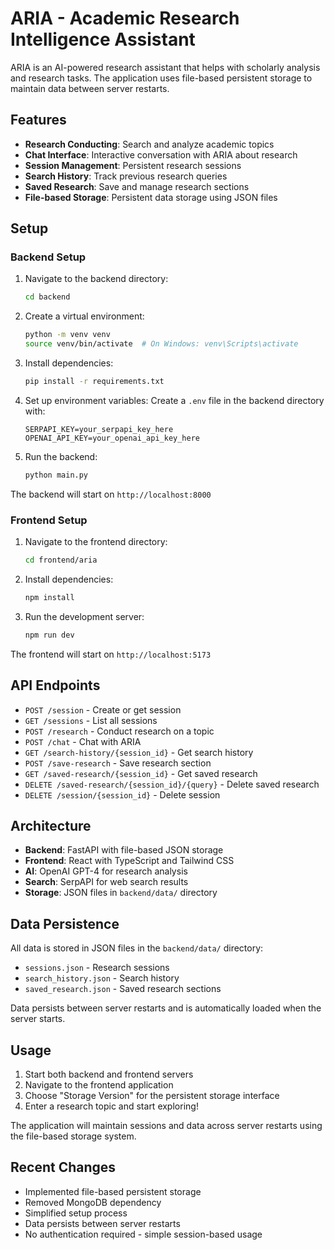 # ARIA - Academic Research Intelligence Assistant

ARIA is an AI-powered research assistant that helps with scholarly analysis and research tasks. The application uses file-based persistent storage to maintain data between server restarts.

## Features

- **Research Conducting**: Search and analyze academic topics
- **Chat Interface**: Interactive conversation with ARIA about research
- **Session Management**: Persistent research sessions
- **Search History**: Track previous research queries
- **Saved Research**: Save and manage research sections
- **File-based Storage**: Persistent data storage using JSON files

## Setup

### Backend Setup

1. Navigate to the backend directory:
   ```bash
   cd backend
   ```

2. Create a virtual environment:
   ```bash
   python -m venv venv
   source venv/bin/activate  # On Windows: venv\Scripts\activate
   ```

3. Install dependencies:
   ```bash
   pip install -r requirements.txt
   ```

4. Set up environment variables:
   Create a `.env` file in the backend directory with:
   ```
   SERPAPI_KEY=your_serpapi_key_here
   OPENAI_API_KEY=your_openai_api_key_here
   ```

5. Run the backend:
   ```bash
   python main.py
   ```

The backend will start on `http://localhost:8000`

### Frontend Setup

1. Navigate to the frontend directory:
   ```bash
   cd frontend/aria
   ```

2. Install dependencies:
   ```bash
   npm install
   ```

3. Run the development server:
   ```bash
   npm run dev
   ```

The frontend will start on `http://localhost:5173`

## API Endpoints

- `POST /session` - Create or get session
- `GET /sessions` - List all sessions
- `POST /research` - Conduct research on a topic
- `POST /chat` - Chat with ARIA
- `GET /search-history/{session_id}` - Get search history
- `POST /save-research` - Save research section
- `GET /saved-research/{session_id}` - Get saved research
- `DELETE /saved-research/{session_id}/{query}` - Delete saved research
- `DELETE /session/{session_id}` - Delete session

## Architecture

- **Backend**: FastAPI with file-based JSON storage
- **Frontend**: React with TypeScript and Tailwind CSS
- **AI**: OpenAI GPT-4 for research analysis
- **Search**: SerpAPI for web search results
- **Storage**: JSON files in `backend/data/` directory

## Data Persistence

All data is stored in JSON files in the `backend/data/` directory:
- `sessions.json` - Research sessions
- `search_history.json` - Search history
- `saved_research.json` - Saved research sections

Data persists between server restarts and is automatically loaded when the server starts.

## Usage

1. Start both backend and frontend servers
2. Navigate to the frontend application
3. Choose "Storage Version" for the persistent storage interface
4. Enter a research topic and start exploring!

The application will maintain sessions and data across server restarts using the file-based storage system.

## Recent Changes

- Implemented file-based persistent storage
- Removed MongoDB dependency
- Simplified setup process
- Data persists between server restarts
- No authentication required - simple session-based usage 